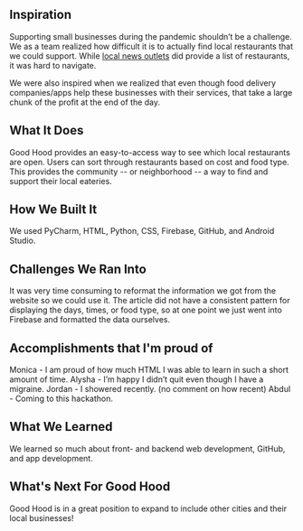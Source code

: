 ## Inspiration
Supporting small businesses during the pandemic shouldn’t be a challenge. We as a team realized how difficult it is to actually find local restaurants that we could support. While [local news outlets](https://www.noozhawk.com/open_for_business) did provide a list of restaurants, it was hard to navigate.

We were also inspired when we realized that even though food delivery companies/apps help these businesses with their services, that take a large chunk of the profit at the end of the day.

## What It Does
Good Hood provides an easy-to-access way to see which local restaurants are open. Users can sort through restaurants based on cost and food type. This provides the community -- or neighborhood -- a way to find and support their local eateries.

## How We Built It
We used PyCharm, HTML, Python, CSS, Firebase, GitHub, and Android Studio.

## Challenges We Ran Into
It was very time consuming to reformat the information we got from the website so we could use it. The article did not have a consistent pattern for displaying the days, times, or food type, so at one point we just went into Firebase and formatted the data ourselves.

## Accomplishments that I'm proud of
Monica - I am proud of how much HTML I was able to learn in such a short amount of time.
Alysha - I’m happy I didn’t quit even though I have a migraine.
Jordan - I showered recently. (no comment on how recent)
Abdul - Coming to this hackathon.

## What We Learned
We learned so much about front- and backend web development, GitHub, and app development.

## What's Next For Good Hood
Good Hood is in a great position to expand to include other cities and their local businesses!
